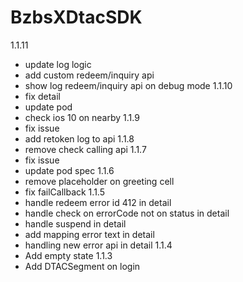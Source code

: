 # BzbsXDtacSDK
1.1.11
- update log logic
- add custom redeem/inquiry api
- show log redeem/inquiry api on debug mode
1.1.10
- fix detail 
- update pod 
- check ios 10 on nearby
1.1.9
- fix issue
- add retoken log to api
1.1.8
- remove check calling api
1.1.7
- fix issue 
- update pod spec
1.1.6
- remove placeholder on greeting cell
- fix failCallback
1.1.5
- handle redeem error id 412 in detail
- handle check on errorCode not on status in detail
- handle suspend in detail
- add mapping error text in detail
- handling new error api in detail
1.1.4
- Add empty state
1.1.3
- Add DTACSegment on login

